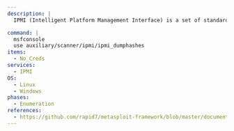 ```yaml
---
description: |
  IPMI (Intelligent Platform Management Interface) is a set of standardized specifications for hardware-based platform management systems that makes it possible to control and monitor servers centrally. The following command leverages the metasploit framework and will attempt to dump IPMI hashes.

command: |
  msfconsole
  use auxiliary/scanner/ipmi/ipmi_dumphashes
items:
  - No_Creds
services:
  - IPMI
OS:
  - Linux
  - Windows
phases:
  - Enumeration
references:
  - https://github.com/rapid7/metasploit-framework/blob/master/documentation/modules/auxiliary/scanner/ipmi/ipmi_dumphashes.md
---
```

